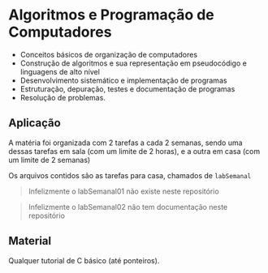 # Algoritmos e Programação de Computadores

* Conceitos básicos de organização de computadores 
* Construção de algoritmos e sua representação em pseudocódigo e linguagens de alto nível
* Desenvolvimento sistemático e implementação de programas
* Estruturação, depuração, testes e documentação de programas
* Resolução de problemas.

## Aplicação

A matéria foi organizada com 2 tarefas a cada 2 semanas, 
sendo uma dessas tarefas em sala (com um limite de 2 horas), 
e a outra em casa (com um limite de 2 semanas)

Os arquivos contidos são as tarefas para casa, chamados de `labSemanal`

>Infelizmente o labSemanal01 não existe neste repositório

>Infelizmente o labSemanal02 não tem documentação neste repositório 

## Material

Qualquer tutorial de C básico (até ponteiros).